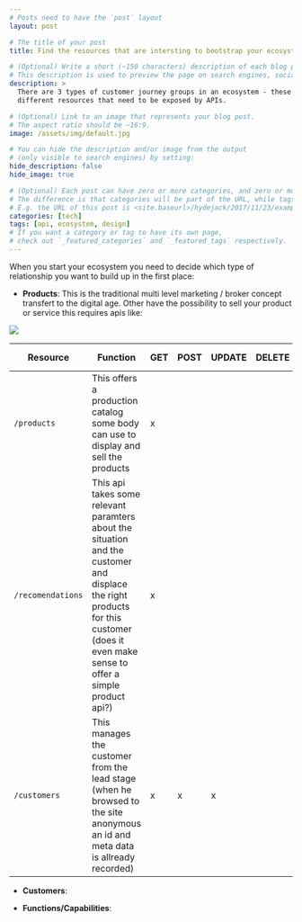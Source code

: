 ```yaml
---
# Posts need to have the `post` layout
layout: post

# The title of your post
title: Find the resources that are intersting to bootstrap your ecosystem [In Progress]

# (Optional) Write a short (~150 characters) description of each blog post.
# This description is used to preview the page on search engines, social media, etc.
description: >
  There are 3 types of customer journey groups in an ecosystem - these journeys have
  different resources that need to be exposed by APIs.  

# (Optional) Link to an image that represents your blog post.
# The aspect ratio should be ~16:9.
image: /assets/img/default.jpg

# You can hide the description and/or image from the output
# (only visible to search engines) by setting:
hide_description: false
hide_image: true

# (Optional) Each post can have zero or more categories, and zero or more tags.
# The difference is that categories will be part of the URL, while tags will not.
# E.g. the URL of this post is <site.baseurl>/hydejack/2017/11/23/example-content/
categories: [tech]
tags: [api, ecosystem, design]
# If you want a category or tag to have its own page,
# check out `_featured_categories` and `_featured_tags` respectively.
---
```


When you start your ecosystem you need to decide which type of relationship you want to build up in the first place: 

* **Products**: This is the traditional multi level marketing / broker concept transfert to the digital age. Other 
have the possibility to sell your product or service this requires apis like: 

<img src='https://g.gravizo.com/svg?
@startuml;
actor Customer as c ;
participant "Service Interface\n yours or 3rd party" as si;
database CustomerDB as cdb;
participant "API" as a;
c -> si: browse and tests;
si --> cdb: collect data;
c -> si: "signs up" ;
si -> cdb: saves the customer data %28contact & contract details e.g. subscription%29;
note left of cdb: eg name, adress, contact data, payment data ;
note right of cdb: we could offer a service manage the \ncustomer data %28multi tenancy & saas%29;
c -> si: subscribe to service;
si -> a: manages `/products` and `/customers`;
c -> si: use service;
si -> a: serve the `/products` throw interface;
c -> si: manages the subscription %28renew/cancel%29;
si -> a: /products & /customers;
@enduml
'>

Resource | Function  | GET | POST | UPDATE | DELETE | Example APIs
---|---|---|---|---|---|---
`/products` | This offers a production catalog some body can use to display and sell the products | x |||| [Zalando Shop API](https://api.zalando.com/swagger/index.html), [FinAPI](https://www.microsoft.com/de-de/store/p/quicklook/9nv4bs3l1h4s)
`/recomendations` | This api takes some relevant paramters about the situation and the customer and displace the right products for this customer (does it even make sense to offer a simple product api?) | x | | | | ?
`/customers` | This manages the customer from the lead stage (when he browsed to the site anonymous an id and meta data is allready recorded) | x | x | x | | ?  

* **Customers**:

* **Functions/Capabilities**: